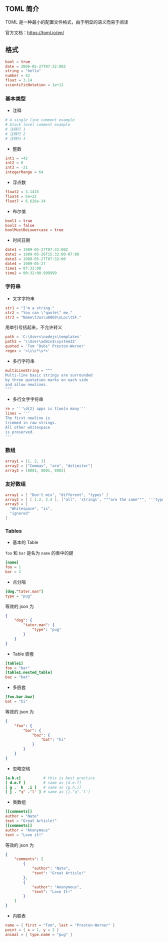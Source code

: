 ## TOML 简介

TOML 是一种最小的配置文件格式，由于明显的语义而易于阅读

官方文档：<https://toml.io/en/>

## 格式

```toml
bool = true
date = 2006-05-27T07:32:00Z
string = "hello"
number = 42
float = 3.14
scientificNotation = 1e+12
```

### 基本类型

- 注释

```toml
# A single line comment example
# block level comment example
# 注释行 1
# 注释行 2
# 注释行 3
```

- 整数

```toml
int1 = +42
int2 = 0
int3 = -21
integerRange = 64
```

- 浮点数

```toml
float2 = 3.1415
float4 = 5e+22
float7 = 6.626e-34
```

- 布尔值

```toml
bool1 = true
bool2 = false
boolMustBeLowercase = true
```

- 时间日期

```toml
date1 = 1989-05-27T07:32:00Z
date2 = 1989-05-26T15:32:00-07:00
date3 = 1989-05-27T07:32:00
date4 = 1989-05-27
time1 = 07:32:00
time2 = 00:32:00.999999
```

### 字符串

- 文字字符串

```toml
str1 = "I'm a string."
str2 = "You can \"quote\" me."
str3 = "Name\tJos\u00E9\nLoc\tSF."
```

用单引号括起来，不允许转义

```toml
path = 'C:\Users\nodejs\templates'
path2 = '\\User\admin$\system32'
quoted = 'Tom "Dubs" Preston-Werner'
regex = '<\i\c*\s*>'
```

- 多行字符串

```toml
multiLineString = """
Multi-line basic strings are surrounded
by three quotation marks on each side
and allow newlines. 
"""
```

- 多行文字字符串

```toml
re = '''\d{2} apps is t[wo]o many'''
lines = '''
The first newline is
trimmed in raw strings.
All other whitespace
is preserved.
'''
```

### 数组

```toml
array1 = [1, 2, 3]
array2 = ["Commas", "are", "delimiter"]
array3 = [8001, 8001, 8002]
```

### 友好数组

```toml
array1 = [ "Don't mix", "different", "types" ]
array2 = [ [ 1.2, 2.4 ], ["all", 'strings', """are the same""", '''type'''] ]
array3 = [
  "Whitespace", "is", 
  "ignored"
]
```

### Tables

- 基本的 Table

`foo`  和  `bar`  是名为 `name`  的表中的键

```toml
[name]
foo = 1
bar = 2
```

- 点分隔

```toml
[dog."tater.man"]
type = "pug"
```

等效的 json 为

```json
{
    "dog": {
        "tater.man": {
            "type": "pug"
        }
    }
}

```

- Table 嵌套

```toml
[table1]
foo = "bar"
[table1.nested_table]
baz = "bat"
```

- 多嵌套

```toml
[foo.bar.baz]
bat = "hi"
```

等效的 json 为

```json
{
    "foo": {
        "bar": {
            "baz": {
                "bat": "hi"
            }
        }
    }
}
```

- 忽略空格

```toml
[a.b.c]          # this is best practice
[ d.e.f ]        # same as [d.e.f]
[ g .  h  .i ]   # same as [g.h.i]
[ j . "ʞ" .'l' ] # same as [j."ʞ".'l']
```

- 类数组

```toml
[[comments]]
author = "Nate"
text = "Great Article!"
[[comments]]
author = "Anonymous"
text = "Love it!"
```

等效的 json 为

```json
{
    "comments": [
        {
            "author": "Nate",
            "text": "Great Article!"
        },
        {
            "author": "Anonymous",
            "text": "Love It!"
        }
    ]
}
```

- 内联表

```toml
name = { first = "Tom", last = "Preston-Werner" }
point = { x = 1, y = 2 }
animal = { type.name = "pug" }
```
